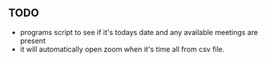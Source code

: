 ## TODO
- programs script to see if it's todays date and any available meetings are present
- it will automatically open zoom when it's time all from csv file.

